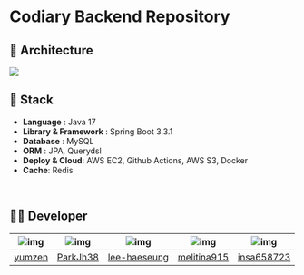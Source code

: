 <h1>Codiary Backend Repository</h1>

## 🔨 Architecture

<img src="https://github.com/user-attachments/assets/8291591f-b76b-40cd-af86-45f9ca4d3e74">

<br/>

## 🔧 Stack
- **Language** : Java 17
- **Library & Framework** : Spring Boot 3.3.1
- **Database** : MySQL
- **ORM** : JPA, Querydsl
- **Deploy & Cloud**: AWS EC2, Github Actions, AWS S3, Docker
- **Cache**: Redis

<br/>

## 🙋‍♂️ Developer
|![img](https://avatars.githubusercontent.com/u/109282927?v=4)|![img](https://avatars.githubusercontent.com/u/74255823?v=4)|![img](https://avatars.githubusercontent.com/u/80553460?v=4)|![img](https://avatars.githubusercontent.com/u/90691824?v=4)|![img](https://avatars.githubusercontent.com/u/145313079?v=4)|
|:---:|:---:|:---:|:---:|:---:|
|[yumzen](https://github.com/yumzen)|[ParkJh38](https://github.com/ParkJh38)|[lee-haeseung](https://github.com/lee-haeseung)|[melitina915](https://github.com/melitina915)|[insa658723](https://github.com/insa658723)|
